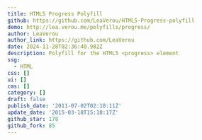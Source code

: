 ```yaml
---
title: HTML5 Progress Polyfill
github: https://github.com/LeaVerou/HTML5-Progress-polyfill
demo: http://lea.verou.me/polyfills/progress/
author: LeaVerou
author_link: https://github.com/LeaVerou
date: 2024-11-28T02:36:40.982Z
description: Polyfill for the HTML5 <progress> element
ssg:
  - HTML
css: []
ui: []
cms: []
category: []
draft: false
publish_date: '2011-07-02T02:10:11Z'
update_date: '2015-03-18T15:18:17Z'
github_star: 178
github_fork: 85
---
```

